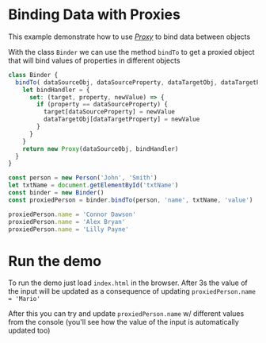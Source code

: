 # Binding Data with Proxies

This example demonstrate how to use [_Proxy_](https://developer.mozilla.org/en-US/docs/Web/JavaScript/Reference/Global_Objects/Proxy) to bind data between objects

With the class `Binder` we can use the method `bindTo` to get a proxied object that will bind values of properties in different objects

```javascript
class Binder {
  bindTo( dataSourceObj, dataSourceProperty, dataTargetObj, dataTargetProperty) {
    let bindHandler = {
      set: (target, property, newValue) => {
        if (property == dataSourceProperty) {
          target[dataSourceProperty] = newValue
          dataTargetObj[dataTargetProperty] = newValue
        }
      }
    }
    return new Proxy(dataSourceObj, bindHandler)
  }
}
```

```javascript
const person = new Person('John', 'Smith')
let txtName = document.getElementById('txtName')
const binder = new Binder()
const proxiedPerson = binder.bindTo(person, 'name', txtName, 'value')

proxiedPerson.name = 'Connor Dawson'
proxiedPerson.name = 'Alex Bryan'
proxiedPerson.name = 'Lilly Payne'
```

# Run the demo

To run the demo just load `index.html` in the browser. After 3s the value of the input will be updated as a consequence of updating `proxiedPerson.name = 'Mario'`

After this you can try and update `proxiedPerson.name` w/ different values from the console (you'll see how the value of the input is automatically updated too)